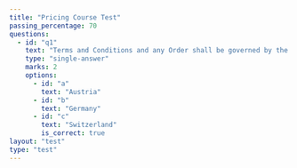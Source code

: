 ```yaml
---
title: "Pricing Course Test"
passing_percentage: 70
questions:
  - id: "q1"
    text: "Terms and Conditions and any Order shall be governed by the laws of: "
    type: "single-answer"
    marks: 2
    options:
      - id: "a"
        text: "Austria"
      - id: "b"
        text: "Germany"
      - id: "c"
        text: "Switzerland"
        is_correct: true
layout: "test"
type: "test"
---
```

